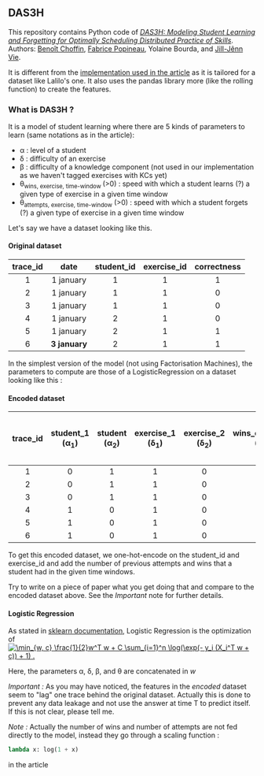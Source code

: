 ## DAS3H

This repository contains Python code of [_DAS3H: Modeling Student Learning and Forgetting for
Optimally Scheduling Distributed Practice of Skills_](https://arxiv.org/abs/1905.06873). Authors: [Benoît Choffin](https://github.com/BenoitChoffin), [Fabrice Popineau](https://github.com/fpopineau), Yolaine Bourda, and [Jill-Jênn Vie](https://github.com/jilljenn).

It is different from the [implementation used in the article](https://github.com/BenoitChoffin/das3h) as it is tailored for a dataset like Lalilo's one. 
It also uses the pandas library more (like the rolling function) to create the features.

### What is DAS3H ?
It is a model of student learning where there are 5 kinds of parameters to learn (same notations as in the article):
  - &alpha; : level of a student
  - &delta; : difficulty of an exercise
  - &beta; : difficulty of a knowledge component (not used in our implementation as we haven't tagged exercises with KCs yet)
  - &theta;<sub>wins, exercise, time-window </sub> (>0) : speed with which a student learns (?) a given type of exercise in a given time window
  - &theta;<sub>attempts, exercise, time-window</sub> (>0) : speed with which a student forgets (?) a given type of exercise in a given time window

Let's say we have a dataset looking like this.
#### Original dataset
| trace_id | date | student_id | exercise_id | correctness |
|:-:|:-:|:-:|:-:|:-:|
| 1 | 1 january | 1 | 1 | 1 |
| 2 | 1 january | 1 | 1 | 0 |
| 3 | 1 january | 1 | 1 | 0 |
| 4 | 1 january | 2 | 1 | 0 |
| 5 | 1 january | 2 | 1 | 1 |
| 6 | **3 january** | 2 | 1 | 1 |

In the simplest version of the model (not using Factorisation Machines), the parameters to compute are those of a LogisticRegression on a dataset looking like this :

#### Encoded dataset
| trace_id | student_1 (&alpha;<sub>1</sub>)| student (&alpha;<sub>2</sub>)| exercise_1 (&delta;<sub>1</sub>) | exercise_2 (&delta;<sub>2</sub>)| wins_on_exo_1_in_the_past_day (&theta;<sub>wins, exo_1, one-day</sub>)| attempts_on_exo_1_in_the_past_day (&theta;<sub>attempts, exo_1, one-day</sub>) | wins_on_exo_1_in_the_past_week (&theta;<sub>wins, exo_1, one-week</sub>)| attempts_on_exo_1_in_the_past_week (&theta;<sub>attempts, exo_1, one-week</sub>)| other columns like &theta; parameters on ex 2 | 
|:-:|:-:|:-----:|:-----:|:------:|:----:|:----:|:-:|:-:|:-:|
| 1 | 0 | 1 | 1 | 0 | 0 | 0 | 0 | 0 |
| 2 | 0 | 1 | 1 | 0 | 1 | 1 | 1 | 1 |
| 3 | 0 | 1 | 1 | 0 | 1 | 2 | 1 | 2 |
| 4 | 1 | 0 | 1 | 0 | 0 | 0 | 0 | 0 |
| 5 | 1 | 0 | 1 | 0 | 0 | 1 | 0 | 1 |
| 6 | 1 | 0 | 1 | 0 | 0 | 0 | 1 | 2 |

To get this encoded dataset, we one-hot-encode on the student_id and exercise_id and add the number of previous attempts and wins that a student had in the given time windows. 

Try to write on a piece of paper what you get doing that and compare to the encoded dataset above. See the *Important* note for further details.

#### Logistic Regression

As stated in [sklearn documentation](https://scikit-learn.org/stable/modules/linear_model.html#logistic-regression), Logistic Regression is the optimization of <a href="https://www.codecogs.com/eqnedit.php?latex=\min_{w,&space;c}&space;\frac{1}{2}w^T&space;w&space;&plus;&space;C&space;\sum_{i=1}^n&space;\log(\exp(-&space;y_i&space;(X_i^T&space;w&space;&plus;&space;c))&space;&plus;&space;1)&space;." target="_blank"><img src="https://latex.codecogs.com/gif.latex?\min_{w,&space;c}&space;\frac{1}{2}w^T&space;w&space;&plus;&space;C&space;\sum_{i=1}^n&space;\log(\exp(-&space;y_i&space;(X_i^T&space;w&space;&plus;&space;c))&space;&plus;&space;1)&space;." title="\min_{w, c} \frac{1}{2}w^T w + C \sum_{i=1}^n \log(\exp(- y_i (X_i^T w + c)) + 1) ." /></a>

Here, the parameters &alpha;, &delta;, &beta;, and &theta; are concatenated in *w*

*Important :*
As you may have noticed, the features in the *encoded* dataset seem to "lag" one trace behind the original dataset. Actually this is done to prevent any data leakage and not use the answer at time T to predict itself. If this is not clear, please tell me.

*Note :*
Actually the number of wins and number of attempts are not fed directly to the model, instead they go through a scaling function :
``` python
lambda x: log(1 + x)
```
in the article